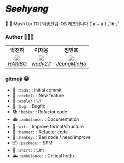 # 𝑺𝒆𝒆𝒉𝒚𝒂𝒏𝒈
👀 🌹 Mash Up 11기 떡좋진팀 iOS 레포입니다 (ˊo̴̶̷̤ ᴗ o̴̶̷̤ˋ)·₊˚❀·₊˚ 

### Author 👩‍👦‍👦
<table>
    <tr align="center">
        <td><B>박진하<B></td>
        <td><B>이재용<B></td>
        <td><B>정민호<B></td>
    </tr>
    <tr align="center">
        <td>
            <img src="https://github.com/HARlBO.png?size=100">
            <br>
            <a href="https://github.com/HARlBO"><I>HARlBO</I></a>
        </td>
        <td>
            <img src="https://github.com/wody27.png?size=100">
            <br>
            <a href="https://github.com/wody27"><I>wody27</I></a>
        </td>
        <td>
            <img src="https://github.com/JeongMinHo.png?size=100">
            <br>
            <a href="https://github.com/JeongMinHo"><I>JeongMinHo</I></a>
        </td>
    </tr>
</table>

  
### gitmoji 😁
* :tada: `:tada:` : Initial commit
* :rocket: `:rocket:` : New feature
* :apple: `:apple:` : UI
* :bug: `:bug:` : Bugfix
* :books: `:books:` : Refactor code
* :ambulance: `:ambulance:` : Documentation
* :art: `:art:` : Improve format/structure
* :hammer: `:hammer:` : Refactor code
* :hankey: `:hankey:` : Bad code / need improve
* :package: `:package:` : SPM
* :shirt: `:shirt:` : Lint
* :ambulance: `:ambulance:` : Critical hotfix	
